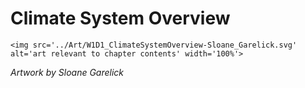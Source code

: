 # Climate System Overview

 ````{div} full-height 
 <img src='../Art/W1D1_ClimateSystemOverview-Sloane_Garelick.svg' alt='art relevant to chapter contents' width='100%'> 
```` 

*Artwork by Sloane Garelick*